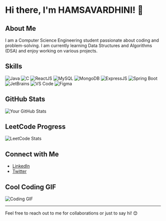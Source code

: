 # Hi there, I'm HAMSAVARDHINI! 👋

## About Me
I am a Computer Science Engineering student passionate about coding and problem-solving. I am currently learning Data Structures and Algorithms (DSA) and enjoy working on various projects.

## Skills

![Java](https://img.shields.io/badge/Java-ED8B00?style=for-the-badge&logo=java&logoColor=white)
![C](https://img.shields.io/badge/C-00599C?style=for-the-badge&logo=c&logoColor=white)
![ReactJS](https://img.shields.io/badge/React-20232A?style=for-the-badge&logo=react&logoColor=61DAFB)
![MySQL](https://img.shields.io/badge/MySQL-005C84?style=for-the-badge&logo=mysql&logoColor=white)
![MongoDB](https://img.shields.io/badge/MongoDB-4EA94B?style=for-the-badge&logo=mongodb&logoColor=white)
![ExpressJS](https://img.shields.io/badge/Express.js-000000?style=for-the-badge&logo=express&logoColor=white)
![Spring Boot](https://img.shields.io/badge/Spring_Boot-6DB33F?style=for-the-badge&logo=spring&logoColor=white)
![JetBrains](https://img.shields.io/badge/JetBrains-000000?style=for-the-badge&logo=jetbrains&logoColor=white)
![VS Code](https://img.shields.io/badge/VS_Code-0078D4?style=for-the-badge&logo=visual%20studio%20code&logoColor=white)
![Figma](https://img.shields.io/badge/Figma-F24E1E?style=for-the-badge&logo=figma&logoColor=white)

## GitHub Stats
![Your GitHub Stats](https://github-readme-stats.vercel.app/api?username=hamsa-09&show_icons=true&theme=radical)

## LeetCode Progress
![LeetCode Stats](https://leetcode-stats-six.vercel.app/api?username=hamsa-09&theme=dark)

## Connect with Me
- [LinkedIn](https://www.linkedin.com/in/your-linkedin-profile)
- [Twitter](https://twitter.com/your-twitter-handle)

## Cool Coding GIF
![Coding GIF](https://media.giphy.com/media/3oEjI6SIIHWPfA961O/giphy.gif)

---

Feel free to reach out to me for collaborations or just to say hi! 😊
